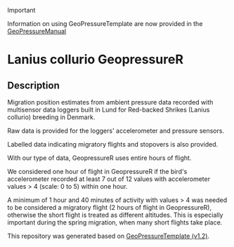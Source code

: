 > [!IMPORTANT]
> Information on using GeoPressureTemplate are now provided in the [GeoPressureManual](https://raphaelnussbaumer.com/GeoPressureManual/geopressuretemplate-intro.html)

# Lanius collurio GeopressureR

## Description
Migration position estimates from ambient pressure data recorded with multisensor data loggers built in Lund for Red-backed Shrikes (Lanius collurio) breeding in Denmark.

Raw data is provided for the loggers' accelerometer and pressure sensors. 

Labelled data indicating migratory flights and stopovers is also provided.

With our type of data, GeopressureR uses entire hours of flight.

We considered one hour of flight in GeopressureR if the bird's accelerometer recorded at least 7 out of 12 values with accelerometer values > 4 (scale: 0 to 5) within one hour.

A minimum of 1 hour and 40 minutes of activity with values > 4 was needed to be considered a migratory flight (2 hours of flight in GeopressureR), otherwise the short flight is treated as different altitudes.
This is especially important during the spring migration, when many short flights take place.


This repository was generated based on [GeoPressureTemplate (v1.2)](https://github.com/Rafnuss/GeoPressureTemplate).
